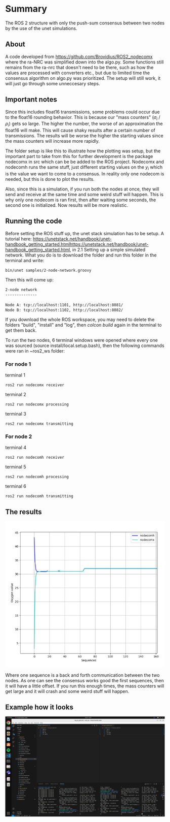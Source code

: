 # Summary

The ROS 2 structure with only the push-sum consensus between two nodes by the use of the unet simulations. 


## About 

A code developed from https://github.com/Brovidius/ROS2_nodecomx where the ra-NRC was simplified down into the algo.py. Some functions still remains from the ra-nrc that doesn't need to be there, such as how the values are processed with converters etc., but due to limited time the consensus algorithm on algo.py was prioritized. The setup will still work, it will just go through some unneccesary steps. 

## Important notes 

Since this includes float16 transmissions, some problems could occur due to the float16 rounding behavior. This is because our "mass counters" ($\sigma_i$ / $\rho_i$) gets so large. The higher the number, the worse of an approximation the float16 will make. This will cause shaky results after a certain number of transmissions. The results will be worse the higher the starting values since the mass counters will increase more rapidly. 

The folder setup is like this to illustrate how the plotting was setup, but the important part to take from this for further development is the package nodecomx in src which can be be added to the ROS project. Nodecomx and nodecomh runs the same stuff, just different starting values on the $y_i$ which is the value we want to come to a consensus. In reality only one nodecom is needed, but this is done to plot the results. 

Also, since this is a simulation, if you run both the nodes at once, they will send and receive at the same time and some weird stuff will happen. This is why only one nodecom is ran first, then after waiting some seconds, the second one is initialized. Now results will be more realistic. 

## Running the code

Before setting the ROS stuff up, the unet stack simulation has to be setup. A tutorial here: https://unetstack.net/handbook/unet-handbook_getting_started.htmlhttps://unetstack.net/handbook/unet-handbook_getting_started.html, in 2.1 Setting up a simple simulated network. What you do is to download the folder and run this folder in the terminal and write:

```
bin/unet samples/2-node-network.groovy
```

Then this will come up:

```
2-node network
--------------

Node A: tcp://localhost:1101, http://localhost:8081/
Node B: tcp://localhost:1102, http://localhost:8082/

```

If you download the whole ROS workspace, you may need to delete the folders "build", "install" and "log", then *colcon build* again in the terminal to get them back. 

To run the two nodes, 6 terminal windows were opened where every one was sourced (source install/local.setup.bash), then the following commands were ran in ~ros2_ws folder:

### For node 1

terminal 1
```
ros2 run nodecomx receiver
```
terminal 2
```
ros2 run nodecomx processing
```
terminal 3
```
ros2 run nodecomx transmitting 
```

### For node 2
terminal 4
```
ros2 run nodecomh receiver
```
terminal 5
```
ros2 run nodecomh processing
```
terminal 6
```
ros2 run nodecomh transmitting 
```

## The results

![Consensus](consensus.png)

Where one sequence is a back and forth communication between the two nodes. As one can see the consensus works good the first sequences, then it will have a little offset. If you run this enough times, the mass counters will get large and it will crash and some weird stuff will happen.

## Example how it looks

![Consensus](setup.png)